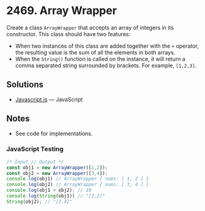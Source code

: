 
# 2469. Array Wrapper

Create a class `ArrayWrapper` that accepts an array of integers in its constructor. This class should have two features:

- When two instances of this class are added together with the `+` operator, the resulting value is the sum of all the elements in both arrays.
- When the `String()` function is called on the instance, it will return a comma separated string surrounded by brackets. For example, `[1,2,3]`.

## Solutions

- [Javascript.js](./Javascript.js) — JavaScript

## Notes

- See code for implementations.

### JavaScript Testing

```js
/* Input // Output */
const obj1 = new ArrayWrapper([1,2]);
const obj2 = new ArrayWrapper([3,4]);
console.log(obj1) // ArrayWrapper { nums: [ 1, 2 ] }
console.log(obj2) // ArrayWrapper { nums: [ 3, 4 ] }
console.log(obj1 + obj2); // 10
console.log(String(obj1)) // "[1,2]"
String(obj2); // "[3,4]"
```
